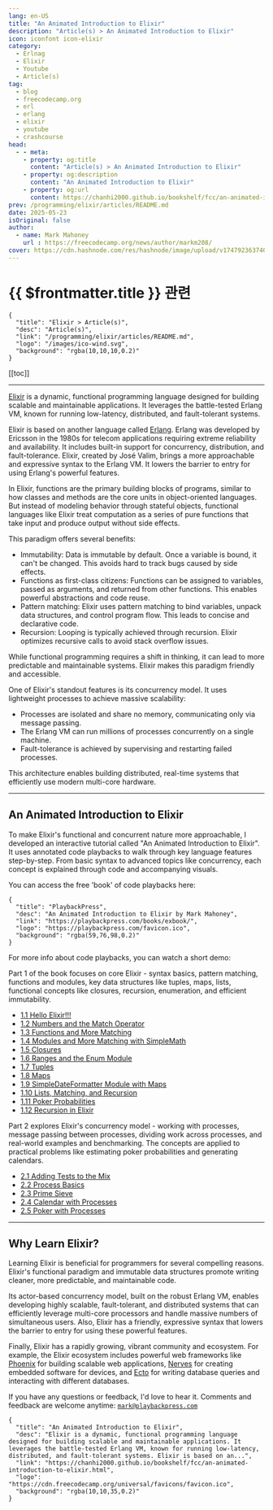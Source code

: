 ```yaml
---
lang: en-US
title: "An Animated Introduction to Elixir"
description: "Article(s) > An Animated Introduction to Elixir"
icon: iconfont icon-elixir
category:
  - Erlnag
  - Elixir
  - Youtube
  - Article(s)
tag:
  - blog
  - freecodecamp.org
  - erl
  - erlang
  - elixir
  - youtube
  - crashcourse
head:
  - - meta:
    - property: og:title
      content: "Article(s) > An Animated Introduction to Elixir"
    - property: og:description
      content: "An Animated Introduction to Elixir"
    - property: og:url
      content: https://chanhi2000.github.io/bookshelf/fcc/an-animated-introduction-to-elixir.html
prev: /programming/elixir/articles/README.md
date: 2025-05-23
isOriginal: false
author:
  - name: Mark Mahoney
    url : https://freecodecamp.org/news/author/markm208/
cover: https://cdn.hashnode.com/res/hashnode/image/upload/v1747923637406/e7ad8796-6269-4260-b500-226e445140ce.png
---
```


# {{ $frontmatter.title }} 관련

```component VPCard
{
  "title": "Elixir > Article(s)",
  "desc": "Article(s)",
  "link": "/programming/elixir/articles/README.md",
  "logo": "/images/ico-wind.svg",
  "background": "rgba(10,10,10,0.2)"
}
```

[[toc]]

---

<SiteInfo
  name="An Animated Introduction to Elixir"
  desc="Elixir is a dynamic, functional programming language designed for building scalable and maintainable applications. It leverages the battle-tested Erlang VM, known for running low-latency, distributed, and fault-tolerant systems. Elixir is based on an..."
  url="https://freecodecamp.org/news/an-animated-introduction-to-elixir"
  logo="https://cdn.freecodecamp.org/universal/favicons/favicon.ico"
  preview="https://cdn.hashnode.com/res/hashnode/image/upload/v1747923637406/e7ad8796-6269-4260-b500-226e445140ce.png"/>

[<VPIcon icon="iconfont icon-elixir"/>Elixir](https://elixir-lang.org/) is a dynamic, functional programming language designed for building scalable and maintainable applications. It leverages the battle-tested Erlang VM, known for running low-latency, distributed, and fault-tolerant systems.

Elixir is based on another language called [<VPIcon icon="iconfont icon-erlang"/>Erlang](https://erlang.org/). Erlang was developed by Ericsson in the 1980s for telecom applications requiring extreme reliability and availability. It includes built-in support for concurrency, distribution, and fault-tolerance. Elixir, created by José Valim, brings a more approachable and expressive syntax to the Erlang VM. It lowers the barrier to entry for using Erlang's powerful features.

In Elixir, functions are the primary building blocks of programs, similar to how classes and methods are the core units in object-oriented languages. But instead of modeling behavior through stateful objects, functional languages like Elixir treat computation as a series of pure functions that take input and produce output without side effects.

This paradigm offers several benefits:

- Immutability: Data is immutable by default. Once a variable is bound, it can't be changed. This avoids hard to track bugs caused by side effects.
- Functions as first-class citizens: Functions can be assigned to variables, passed as arguments, and returned from other functions. This enables powerful abstractions and code reuse.
- Pattern matching: Elixir uses pattern matching to bind variables, unpack data structures, and control program flow. This leads to concise and declarative code.
- Recursion: Looping is typically achieved through recursion. Elixir optimizes recursive calls to avoid stack overflow issues.

While functional programming requires a shift in thinking, it can lead to more predictable and maintainable systems. Elixir makes this paradigm friendly and accessible.

One of Elixir's standout features is its concurrency model. It uses lightweight processes to achieve massive scalability:

- Processes are isolated and share no memory, communicating only via message passing.
- The Erlang VM can run millions of processes concurrently on a single machine.
- Fault-tolerance is achieved by supervising and restarting failed processes.

This architecture enables building distributed, real-time systems that efficiently use modern multi-core hardware.

---

## An Animated Introduction to Elixir

To make Elixir's functional and concurrent nature more approachable, I developed an interactive tutorial called "An Animated Introduction to Elixir". It uses annotated code playbacks to walk through key language features step-by-step. From basic syntax to advanced topics like concurrency, each concept is explained through code and accompanying visuals.

You can access the free 'book' of code playbacks here: 

```component VPCard
{
  "title": "PlaybackPress",
  "desc": "An Animated Introduction to Elixir by Mark Mahoney",
  "link": "https://playbackpress.com/books/exbook/",
  "logo": "https://playbackpress.com/favicon.ico",
  "background": "rgba(59,76,98,0.2)"
}
```

For more info about code playbacks, you can watch a short demo:

<VidStack src="youtube/uYbHqCNjVDM" />

Part 1 of the book focuses on core Elixir - syntax basics, pattern matching, functions and modules, key data structures like tuples, maps, lists, functional concepts like closures, recursion, enumeration, and efficient immutability.

- [1.1 Hello Elixir!!!](https://playbackpress.com/books/exbook/chapter/1/1)
- [1.2 Numbers and the Match Operator](https://playbackpress.com/books/exbook/chapter/1/2)
- [1.3 Functions and More Matching](https://playbackpress.com/books/exbook/chapter/1/3)
- [1.4 Modules and More Matching with SimpleMath](https://playbackpress.com/books/exbook/chapter/1/4)
- [1.5 Closures](https://playbackpress.com/books/exbook/chapter/1/5)
- [1.6 Ranges and the Enum Module](https://playbackpress.com/books/exbook/chapter/1/6)
- [1.7 Tuples](https://playbackpress.com/books/exbook/chapter/1/7)
- [1.8 Maps](https://playbackpress.com/books/exbook/chapter/1/8)
- [1.9 SimpleDateFormatter Module with Maps](https://playbackpress.com/books/exbook/chapter/1/9)
- [1.10 Lists, Matching, and Recursion](https://playbackpress.com/books/exbook/chapter/1/10)
- [1.11 Poker Probabilities](https://playbackpress.com/books/exbook/chapter/1/11)
- [1.12 Recursion in Elixir](https://playbackpress.com/books/exbook/chapter/1/12)

Part 2 explores Elixir's concurrency model - working with processes, message passing between processes, dividing work across processes, and real-world examples and benchmarking. The concepts are applied to practical problems like estimating poker probabilities and generating calendars.

- [2.1 Adding Tests to the Mix](https://playbackpress.com/books/exbook/chapter/2/1)
- [2.2 Process Basics](https://playbackpress.com/books/exbook/chapter/2/2)
- [2.3 Prime Sieve](https://playbackpress.com/books/exbook/chapter/2/3)
- [2.4 Calendar with Processes](https://playbackpress.com/books/exbook/chapter/2/4)
- [2.5 Poker with Processes](https://playbackpress.com/books/exbook/chapter/2/5)

---

## Why Learn Elixir?

Learning Elixir is beneficial for programmers for several compelling reasons. Elixir's functional paradigm and immutable data structures promote writing cleaner, more predictable, and maintainable code.

Its actor-based concurrency model, built on the robust Erlang VM, enables developing highly scalable, fault-tolerant, and distributed systems that can efficiently leverage multi-core processors and handle massive numbers of simultaneous users. Also, Elixir has a friendly, expressive syntax that lowers the barrier to entry for using these powerful features.

Finally, Elixir has a rapidly growing, vibrant community and ecosystem. For example, the Elixir ecosystem includes powerful web frameworks like [<VPIcon icon="fas fa-globe"/>Phoenix](https://phoenixframework.org/) for building scalable web applications, [<VPIcon icon="fas fa-globe"/>Nerves](https://nerves-project.org/) for creating embedded software for devices, and [<VPIcon icon="fas fa-globe"/>Ecto](https://hexdocs.pm/ecto/Ecto.html) for writing database queries and interacting with different databases.

If you have any questions or feedback, I'd love to hear it. Comments and feedback are welcome anytime: [<VPIcon icon="fas fa-envelope"/>`mark@playbackpress.com`](mailto:mark@playbackpress.com)

<!-- TODO: add ARTICLE CARD -->
```component VPCard
{
  "title": "An Animated Introduction to Elixir",
  "desc": "Elixir is a dynamic, functional programming language designed for building scalable and maintainable applications. It leverages the battle-tested Erlang VM, known for running low-latency, distributed, and fault-tolerant systems. Elixir is based on an...",
  "link": "https://chanhi2000.github.io/bookshelf/fcc/an-animated-introduction-to-elixir.html",
  "logo": "https://cdn.freecodecamp.org/universal/favicons/favicon.ico",
  "background": "rgba(10,10,35,0.2)"
}
```

